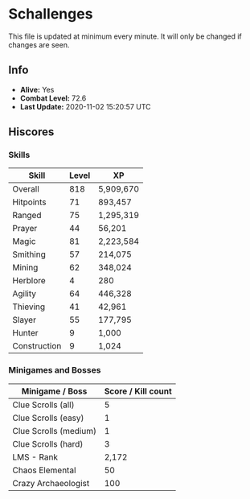 # Schallenges

This file is updated at minimum every minute. It will only be changed if changes are seen.

## Info

 - **Alive:** Yes
 - **Combat Level:** 72.6
 - **Last Update:** 2020-11-02 15:20:57 UTC

## Hiscores

### Skills

| Skill | Level | XP |
|--|--|--|
| Overall | 818 | 5,909,670 |
| Hitpoints | 71 | 893,457 |
| Ranged | 75 | 1,295,319 |
| Prayer | 44 | 56,201 |
| Magic | 81 | 2,223,584 |
| Smithing | 57 | 214,075 |
| Mining | 62 | 348,024 |
| Herblore | 4 | 280 |
| Agility | 64 | 446,328 |
| Thieving | 41 | 42,961 |
| Slayer | 55 | 177,795 |
| Hunter | 9 | 1,000 |
| Construction | 9 | 1,024 |

### Minigames and Bosses

| Minigame / Boss | Score / Kill count |
|--|--|
| Clue Scrolls (all) | 5 |
| Clue Scrolls (easy) | 1 |
| Clue Scrolls (medium) | 1 |
| Clue Scrolls (hard) | 3 |
| LMS - Rank | 2,172 |
| Chaos Elemental | 50 |
| Crazy Archaeologist | 100 |
